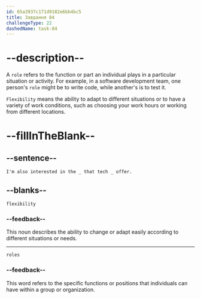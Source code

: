 ```yaml
---
id: 65a3937c171d9182e6bb4bc5
title: Завдання 84
challengeType: 22
dashedName: task-84
---
```


<!--
AUDIO REFERENCE:
"I'm also interested in the flexibility that tech roles offer."
-->

# --description--

A `role` refers to the function or part an individual plays in a particular situation or activity. For example, in a software development team, one person's `role` might be to write code, while another's is to test it.

`Flexibility` means the ability to adapt to different situations or to have a variety of work conditions, such as choosing your work hours or working from different locations.

# --fillInTheBlank--

## --sentence--

`I'm also interested in the _ that tech _ offer.`

## --blanks--

`flexibility`

### --feedback--

This noun describes the ability to change or adapt easily according to different situations or needs.

---

`roles`

### --feedback--

This word refers to the specific functions or positions that individuals can have within a group or organization.
